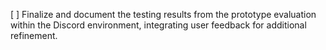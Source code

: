[ ] Finalize and document the testing results from the prototype evaluation within the Discord environment, integrating user feedback for additional refinement.